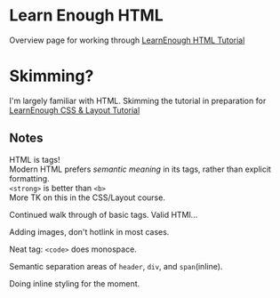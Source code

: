 # Learn Enough HTML
Overview page for working through [LearnEnough HTML Tutorial](https://www.learnenough.com/html-tutorial)

# Skimming?

I'm largely familiar with HTML. Skimming the tutorial in preparation for [LearnEnough CSS & Layout Tutorial](https://www.learnenough.com/css-and-layout-tutorial/)

## Notes

HTML is tags!  
Modern HTML prefers _semantic meaning_ in its tags, rather than explicit formatting.  
`<strong>` is better than `<b>`  
More TK on this in the CSS/Layout course.  

Continued walk through of basic tags. Valid HTMl...  

Adding images, don't hotlink in most cases.  

Neat tag: `<code>` does monospace.  

Semantic separation areas of `header`, `div`, and `span`(inline).  

Doing inline styling for the moment.
